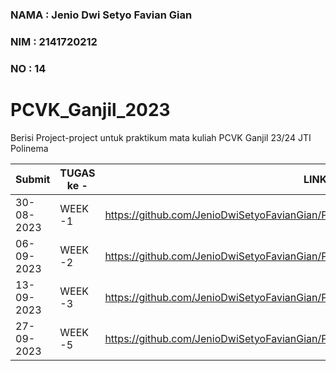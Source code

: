 ### NAMA  : Jenio Dwi Setyo Favian Gian
### NIM   : 2141720212
### NO    : 14
# PCVK_Ganjil_2023
Berisi Project-project untuk praktikum mata kuliah PCVK Ganjil 23/24 JTI Polinema

|    Submit    | TUGAS ke - | LINK |
| ---------- | ------- | ------- |
| 30-08-2023 | WEEK -1 | https://github.com/JenioDwiSetyoFavianGian/PCVK_Ganjil_2023/blob/main/Week1.ipynb |
| 06-09-2023 | WEEK -2 | https://github.com/JenioDwiSetyoFavianGian/PCVK_Ganjil_2023/blob/main/Week2.ipynb |
| 13-09-2023 | WEEK -3 | https://github.com/JenioDwiSetyoFavianGian/PCVK_Ganjil_2023/blob/main/week3.ipynb |
| 27-09-2023 | WEEK -5 | https://github.com/JenioDwiSetyoFavianGian/PCVK_Ganjil_2023/blob/main/Week5.ipynb |


